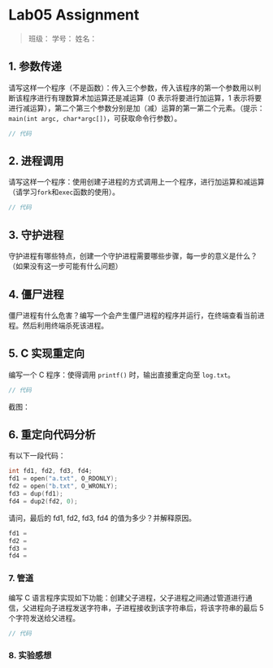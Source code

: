 # Lab05 Assignment

> 班级：
> 学号：
> 姓名：

## 1. 参数传递

请写这样一个程序（不是函数）：传入三个参数，传入该程序的第一个参数用以判断该程序进行有理数算术加运算还是减运算（0 表示将要进行加运算，1 表示将要进行减运算），第二个第三个参数分别是加（减）运算的第一第二个元素。（提示：`main(int argc, char*argc[])`，可获取命令行参数）。

```c
// 代码
```

## 2. 进程调用

请写这样一个程序：使用创建子进程的方式调用上一个程序，进行加运算和减运算（请学习`fork`和`exec`函数的使用）。

```c
// 代码
```

## 3. 守护进程

守护进程有哪些特点，创建一个守护进程需要哪些步骤，每一步的意义是什么？（如果没有这一步可能有什么问题）

## 4. 僵尸进程

僵尸进程有什么危害？编写一个会产生僵尸进程的程序并运行，在终端查看当前进程。然后利用终端杀死该进程。

## 5. C 实现重定向

编写一个 C 程序：使得调用 `printf()` 时，输出直接重定向至 `log.txt`。

```c
// 代码
```

截图：

## 6. 重定向代码分析

有以下一段代码：

```c
int fd1, fd2, fd3, fd4;
fd1 = open("a.txt", O_RDONLY);
fd2 = open("b.txt", O_WRONLY);
fd3 = dup(fd1);
fd4 = dup2(fd2, 0);
```

请问，最后的 fd1, fd2, fd3, fd4 的值为多少？并解释原因。

```c
fd1 =
fd2 =
fd3 =
fd4 =
```

### 7. 管道

编写 C 语言程序实现如下功能：创建父子进程，父子进程之间通过管道进行通信，父进程向子进程发送字符串，子进程接收到该字符串后，将该字符串的最后 5 个字符发送给父进程。

```c
// 代码
```

### 8. 实验感想
